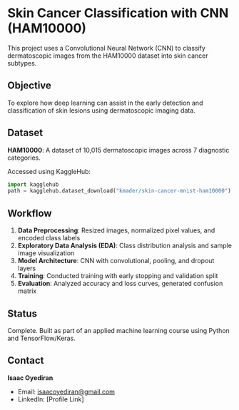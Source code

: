 # Skin Cancer Classification with CNN (HAM10000)

This project uses a Convolutional Neural Network (CNN) to classify dermatoscopic images from the HAM10000 dataset into skin cancer subtypes.

## Objective

To explore how deep learning can assist in the early detection and classification of skin lesions using dermatoscopic imaging data.

## Dataset

**HAM10000**: A dataset of 10,015 dermatoscopic images across 7 diagnostic categories.

Accessed using KaggleHub:

```python
import kagglehub
path = kagglehub.dataset_download("kmader/skin-cancer-mnist-ham10000")
```

## Workflow

1. **Data Preprocessing**: Resized images, normalized pixel values, and encoded class labels
2. **Exploratory Data Analysis (EDA)**: Class distribution analysis and sample image visualization
3. **Model Architecture**: CNN with convolutional, pooling, and dropout layers
4. **Training**: Conducted training with early stopping and validation split
5. **Evaluation**: Analyzed accuracy and loss curves, generated confusion matrix


## Status

Complete. Built as part of an applied machine learning course using Python and TensorFlow/Keras.

## Contact

**Isaac Oyediran**
- Email: isaacoyediran@gmail.com
- LinkedIn: [Profile Link]
